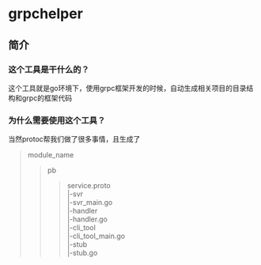 # grpchelper
## 简介
### 这个工具是干什么的？<br>
这个工具就是go环境下，使用grpc框架开发的时候，自动生成相关项目的目录结构和grpc的框架代码<br>
### 为什么需要使用这个工具？<br>
当然protoc帮我们做了很多事情，且生成了<br>

> module_name<br>
> > pb<br>
> > > service.proto<br>
    |-svr<br>
        |-svr_main.go<br>
        |-handler<br>
            |-handler.go<br>
    |-cli_tool<br>
        |-cli_tool_main.go<br>
        |-stub<br>
            |-stub.go<br>


